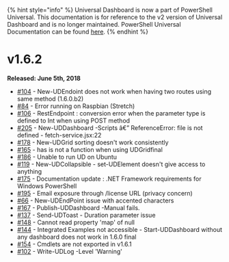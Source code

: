﻿{% hint style="info" %}
Universal Dashboard is now a part of PowerShell Universal. This documentation is for reference to the v2 version of Universal Dashboard and is no longer maintained. PowerShell Universal Documentation can be found [here](https://docs.ironmansoftware.com).
{% endhint %}


# v1.6.2

**Released: June 5th, 2018**

* [\#104](https://github.com/ironmansoftware/universal-dashboard/issues/104) - New-UDEndoint does not work when having two routes using same method \(1.6.0.b2\)
* [\#84](https://github.com/ironmansoftware/universal-dashboard/issues/84) - Error running on Raspbian \(Stretch\)
* [\#106](https://github.com/ironmansoftware/universal-dashboard/issues/106) - RestEndpoint : conversion error when the parameter type is defined to Int when using POST method 
* [\#205](https://github.com/ironmansoftware/universal-dashboard/issues/205) - New-UDDashboard -Scripts â€” ReferenceError: file is not defined - fetch-service.jsx:22
* [\#178](https://github.com/ironmansoftware/universal-dashboard/issues/178) - New-UDGrid sorting doesn't work consistently
* [\#165](https://github.com/ironmansoftware/universal-dashboard/issues/165) - has is not a function when using UDGridfinal
* [\#186](https://github.com/ironmansoftware/universal-dashboard/issues/186) - Unable to run UD on Ubuntu
* [\#119](https://github.com/ironmansoftware/universal-dashboard/issues/119) - New-UDCollapsible - set-UDElement doesn't give access to anything
* [\#175](https://github.com/ironmansoftware/universal-dashboard/issues/175) - Documentation update : .NET Framework requirements for Windows PowerShell
* [\#195](https://github.com/ironmansoftware/universal-dashboard/issues/195) - Email exposure through /license URL \(privacy concern\)
* [\#66](https://github.com/ironmansoftware/universal-dashboard/issues/66) - New-UDEndPoint issue with accented characters 
* [\#167](https://github.com/ironmansoftware/universal-dashboard/issues/167) - Publish-UDDashboard -Manual fails.
* [\#137](https://github.com/ironmansoftware/universal-dashboard/issues/137) - Send-UDToast - Duration parameter issue
* [\#148](https://github.com/ironmansoftware/universal-dashboard/issues/148) - Cannot read property 'map' of null
* [\#144](https://github.com/ironmansoftware/universal-dashboard/issues/144) - Integrated Examples not accessible - Start-UDDashboard without any dashboard does not work in 1.6.0 final
* [\#154](https://github.com/ironmansoftware/universal-dashboard/issues/154) - Cmdlets are not exported in v1.6.1
* [\#102](https://github.com/ironmansoftware/universal-dashboard/issues/102) - Write-UDLog -Level 'Warning' 



